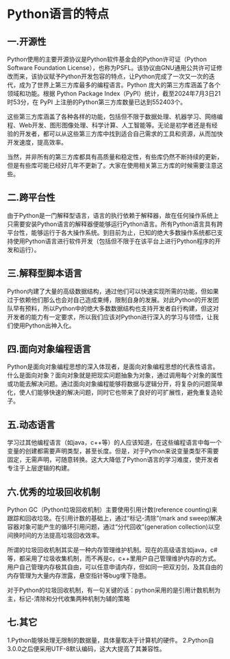 # Python语言的特点

## 一.开源性

Python使用的主要开源协议是Python软件基金会的Python许可证（Python Software Foundation License），也称为PSFL。该协议由GNU通用公共许可证修改而来，该协议赋予Python开发包容的特点，让Python完成了一次又一次的迭代，成为了世界上第三方库最多的编程语言。Python 庞大的第三方库涵盖了各个领域和功能。根据 Python Package Index（PyPI）统计，截至2024年7月3日21时53分，在 PyPI 上注册的Python第三方库数量已达到552403个。

这些第三方库涵盖了各种各样的功能，包括但不限于数据处理、机器学习、网络编程、Web开发、图形图像处理、科学计算、人工智能等。无论是初学者还是有经验的开发者，都可以从这些第三方库中找到适合自己需求的工具和资源，从而加快开发速度，提高效率。

当然，并非所有的第三方库都具有高质量和稳定性，有些库仍然不断持续的更新，但是有些库可能已经好几年不更新了。大家在使用相关第三方库的时候需要注意这些。

## 二.跨平台性

由于Python是一门解释型语言，语言的执行依赖于解释器，故在任何操作系统上只需要安装Python语言的解释器便能够运行Python语言。所有Python语言具有跨平台性，能够运行于各大操作系统。到目前为止，已知的绝大多数操作系统都已支持使用Python语言进行软件开发（包括但不限于在该平台上进行Python程序的开发和运行）。

## 三.解释型脚本语言

Python内建了大量的高级数据结构，通过他们可以快速实现所需的功能，但如果过于依赖他们那么也会对自己造成束缚，限制自身的发展。对此Python的开发团队早有预料，所以Python中的绝大多数数据结构也支持开发者自行构建，但这对开发者的能力有一定要求，所以我们应该对Python进行深入的学习与领悟，让我们使用Python出神入化。

## 四.面向对象编程语言

Python是面向对象编程思想的深入体现者，是面向对象编程思想的代表性语言。什么是面向对象？面向对象就是把现实问题抽象为对象，通过调用每个对象的属性或功能去解决问题。通过面向对象编程能够将数据与逻辑分开，将复杂的问题简单化，使人们能够快速的解决问题，同时它也带来了良好的可扩展性，避免重复造轮子。

## 五.动态语言

学习过其他编程语言（如java，c++等）的人应该知道，在这些编程语言中每一个变量的创建都需要声明类型，甚至长度。但是，对于Python来说变量类型不需要固定，无需声明，可随意转换。这大大降低了Python语言的学习难度，使开发者专注于上层逻辑的构建。

## 六.优秀的垃圾回收机制

Python GC（Python垃圾回收机制）主要使用引用计数(reference counting)来跟踪和回收垃圾。在引用计数的基础上，通过“标记-清除”(mark and sweep)解决容器对象可能产生的循环引用问题，通过“分代回收”(generation collection)以空间换时间的方法提高垃圾回收效率。

所谓的垃圾回收机制其实是一种内存管理维护机制。现在的高级语言如java，c#等，都采用了垃圾收集机制，而不再是c，c++里用户自己管理维护内存的方式。用户自己管理内存极其自由，可以任意申请内存，但如同一把双刃剑，及其自由的内存管理为大量内存泄露，悬空指针等bug埋下隐患。

对于Python的垃圾回收机制，有一句关键的话：python采用的是引用计数机制为主，标记-清除和分代收集两种机制为辅的策略

## 七.其它

1.Python能够处理无限制的数据量，具体量取决于计算机的硬件。
2.Python自3.0.0之后便采用UTF-8默认编码，这大大提高了其兼容性。
